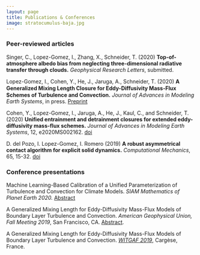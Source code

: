 ```yaml
---
layout: page
title: Publications & Conferences
image: stratocumulus-baja.jpg
---
```


### Peer-reviewed articles

Singer, C., Lopez-Gomez, I., Zhang, X., Schneider, T. (2020) **Top-of-atmosphere albedo bias from neglecting three-dimensional radiative transfer through clouds.** *Geophysical Research Letters*, submitted.

Lopez-Gomez, I., Cohen, Y., He, J., Jaruga, A., Schneider, T. (2020) **A Generalized Mixing Length Closure for Eddy-Diﬀusivity Mass-Flux Schemes of Turbulence and Convection.** *Journal of Advances in Modeling Earth Systems*, in press. [Preprint](https://clima.caltech.edu/files/2020/04/essoar.10502906.1.pdf)

Cohen, Y., Lopez-Gomez, I., Jaruga, A., He, J., Kaul, C., and Schneider, T. (2020) **Unified entrainment and detrainment closures for extended eddy-diffusivity mass-flux schemes.** *Journal of Advances in Modeling Earth Systems*, 12, e2020MS002162. [doi](https://doi.org/10.1029/2020MS002162)

D. del Pozo, I. Lopez-Gomez, I. Romero (2019) **A robust asymmetrical contact algorithm for explicit solid dynamics.** *Computational Mechanics*, 65, 15-32. [doi](https://doi.org/10.1007/s00466-018-1654-x)

### Conference presentations

Machine Learning-Based Calibration of a Unified Parameterization of Turbulence and Convection for Climate Models. *SIAM Mathematics of Planet Earth 2020.* [Abstract](https://meetings.siam.org/sess/dsp_talk.cfm?p=103779)

A Generalized Mixing Length for Eddy-Diffusivity Mass-Flux Models of Boundary Layer Turbulence and Convection. *American Geophysical Union, Fall Meeting 2019*, San Francisco, CA. [Abstract](https://ui.adsabs.harvard.edu/abs/2019AGUFM.A32E..02L/abstract).

A Generalized Mixing Length for Eddy-Diffusivity Mass-Flux Models of Boundary Layer Turbulence and Convection. [*WITGAF 2019*](https://witgaf2019.sciencesconf.org), Carg&egrave;se, France.


